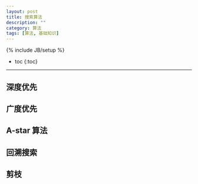 ```yaml
---
layout: post
title: 搜索算法
description: ""
category: 算法
tags: [算法, 基础知识]
---
```

{% include JB/setup %}

* toc
{:toc}
<hr />

## 深度优先

## 广度优先

## A-star 算法

## 回溯搜索

## 剪枝